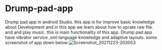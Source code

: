 
# Drump-pad-app
Drump pad app in android  Studio. this app is for improve basic knowledge about Development
and in this app we learn about how to oprate raw file. and and play music. this is main functionality of this app.
Drump pad app have vibrator service ,xml language knowledge and adaptive layouts.
some screenshot of app down below
![Screenshot_20211223-203053](https://user-images.githubusercontent.com/84450515/147258870-caf0eb1e-a72f-47fc-ab3d-af2a61daef87.jpg)
